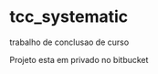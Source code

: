 tcc_systematic
==============

trabalho de conclusao de curso

Projeto esta em privado no bitbucket
